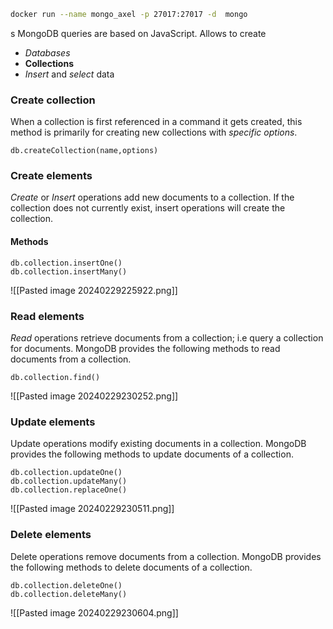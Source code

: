 ```bash
docker run --name mongo_axel -p 27017:27017 -d  mongo
```

s
MongoDB queries are based on JavaScript.
Allows to create
- *Databases*
- **Collections**
- *Insert* and *select* data
### Create collection
When a collection is first referenced in a command it gets created, this method is primarily for creating new collections with *specific options*.
```MQL
db.createCollection(name,options)
```
### Create elements
*Create* or *Insert* operations add new documents to a collection. If the collection does not currently exist, insert operations will create the collection.
#### Methods
```MQL
db.collection.insertOne()
db.collection.insertMany()
```
![[Pasted image 20240229225922.png]]

### Read elements
*Read* operations retrieve documents from a collection; i.e query a collection for documents.
MongoDB provides the following methods to read documents from a collection.
```MQL
db.collection.find()
```
![[Pasted image 20240229230252.png]]

### Update elements
Update operations modify existing documents in a collection. MongoDB provides the following methods to update documents of a collection.

```MQL
db.collection.updateOne()  
db.collection.updateMany()  
db.collection.replaceOne()
```
![[Pasted image 20240229230511.png]]

### Delete elements
Delete operations remove documents from a collection. MongoDB provides the following methods to delete documents of a collection.
```MQL
db.collection.deleteOne()  
db.collection.deleteMany()
```
![[Pasted image 20240229230604.png]]
